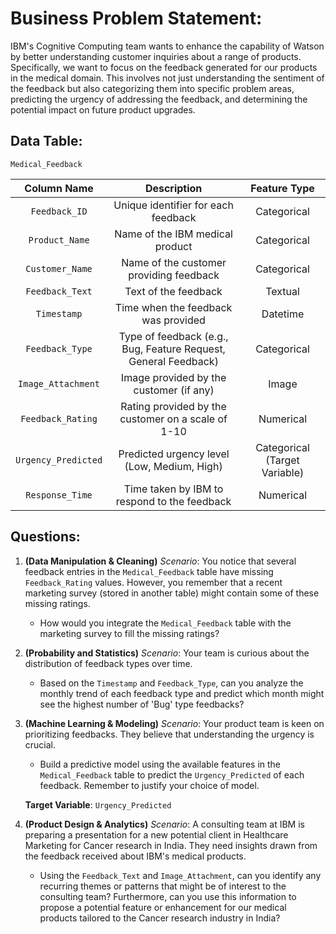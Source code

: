 # **Business Problem Statement**:
IBM's Cognitive Computing team wants to enhance the capability of Watson by better understanding customer inquiries about a range of products. Specifically, we want to focus on the feedback generated for our products in the medical domain. This involves not just understanding the sentiment of the feedback but also categorizing them into specific problem areas, predicting the urgency of addressing the feedback, and determining the potential impact on future product upgrades.

## **Data Table**:

`Medical_Feedback`

| Column Name | Description | Feature Type |
|:-----------:|:-----------:|:------------:|
| `Feedback_ID` | Unique identifier for each feedback | Categorical |
| `Product_Name` | Name of the IBM medical product | Categorical |
| `Customer_Name` | Name of the customer providing feedback | Categorical |
| `Feedback_Text` | Text of the feedback | Textual |
| `Timestamp` | Time when the feedback was provided | Datetime |
| `Feedback_Type` | Type of feedback (e.g., Bug, Feature Request, General Feedback) | Categorical |
| `Image_Attachment` | Image provided by the customer (if any) | Image |
| `Feedback_Rating` | Rating provided by the customer on a scale of 1-10 | Numerical |
| `Urgency_Predicted` | Predicted urgency level (Low, Medium, High) | Categorical (Target Variable) |
| `Response_Time` | Time taken by IBM to respond to the feedback | Numerical |

## **Questions**:

1. **(Data Manipulation & Cleaning)**
   *Scenario*: You notice that several feedback entries in the `Medical_Feedback` table have missing `Feedback_Rating` values. However, you remember that a recent marketing survey (stored in another table) might contain some of these missing ratings.
   - How would you integrate the `Medical_Feedback` table with the marketing survey to fill the missing ratings?
   

2. **(Probability and Statistics)**
   *Scenario*: Your team is curious about the distribution of feedback types over time.
   - Based on the `Timestamp` and `Feedback_Type`, can you analyze the monthly trend of each feedback type and predict which month might see the highest number of 'Bug' type feedbacks?


3. **(Machine Learning & Modeling)**
   *Scenario*: Your product team is keen on prioritizing feedbacks. They believe that understanding the urgency is crucial.
   - Build a predictive model using the available features in the `Medical_Feedback` table to predict the `Urgency_Predicted` of each feedback. Remember to justify your choice of model.
     
   **Target Variable**: `Urgency_Predicted`


4. **(Product Design & Analytics)**
   *Scenario*: A consulting team at IBM is preparing a presentation for a new potential client in Healthcare Marketing for Cancer research in India. They need insights drawn from the feedback received about IBM's medical products.
   - Using the `Feedback_Text` and `Image_Attachment`, can you identify any recurring themes or patterns that might be of interest to the consulting team? Furthermore, can you use this information to propose a potential feature or enhancement for our medical products tailored to the Cancer research industry in India?